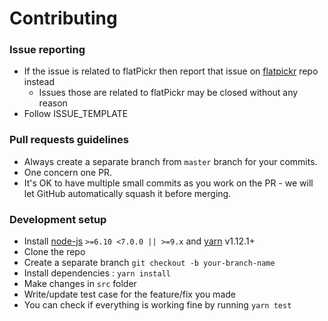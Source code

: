 # Contributing

### Issue reporting
* If the issue is related to flatPickr then report that issue on [flatpickr](https://github.com/chmln/flatpickr/issues) repo instead
    - Issues those are related to flatPickr may be closed without any reason
* Follow ISSUE_TEMPLATE  


### Pull requests guidelines
* Always create a separate branch from `master` branch for your commits.
* One concern one PR.
* It's OK to have multiple small commits as you work on the PR - we will let GitHub automatically squash it before merging.


### Development setup
* Install [node-js](http://nodejs.org/) `>=6.10 <7.0.0 || >=9.x` and [yarn](https://yarnpkg.com/en/docs/install) v1.12.1+
* Clone the repo
* Create a separate branch `git checkout -b your-branch-name`
* Install dependencies : `yarn install`
* Make changes in ``src`` folder
* Write/update test case for the feature/fix you made 
* You can check if everything is working fine by running `yarn test`

